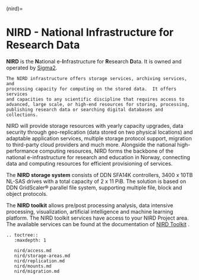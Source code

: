 (nird)=

# NIRD - National Infrastructure for Research Data

**NIRD** is the **N**ational e-**I**nfrastructure for **R**esearch **D**ata. It
 is owned and operated by [Sigma2](https://www.sigma2.no).

```{note}
The NIRD infrastructure offers storage services, archiving services, and
processing capacity for computing on the stored data.  It offers services
and capacities to any scientific discipline that requires access to
advanced, large scale, or high-end resources for storing, processing,
publishing research data or searching digital databases and collections.
```

NIRD will provide storage resources with yearly capacity upgrades,
data security through geo-replication (data stored on two physical
locations) and adaptable application services, multiple storage
protocol support, migration to third-party cloud providers and much
more. Alongside the national high-performance computing resources,
NIRD forms the backbone of the national e-infrastructure for research
and education in Norway, connecting data and computing resources for
efficient provisioning of services.

The **NIRD storage system** consists of DDN SFA14K controllers, 3400 x 10TB NL-SAS
drives with a total capacity of 2 x 11 PiB.  The solution is based on DDN
GridScaler® parallel file system, supporting multiple file, block and object
protocols.

The **NIRD toolkit** allows pre/post processing analysis, data intensive
processing, visualization, artificial intelligence and machine learning
platform.  The NIRD toolkit services have access to your NIRD Project area.
The available services can be found at the documentation of [NIRD
Toolkit](https://www.sigma2.no/nird-toolkit) .

```{eval-rst}
.. toctree::
   :maxdepth: 1

   nird/access.md
   nird/storage-areas.md
   nird/replication.md
   nird/mounts.md
   nird/migration.md
```
